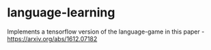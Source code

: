 # language-learning

Implements a tensorflow version of the language-game in this paper - https://arxiv.org/abs/1612.07182
